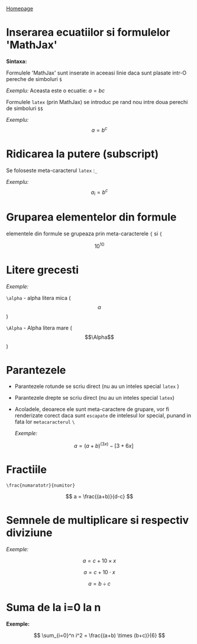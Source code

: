 <script id="MathJax-script" async src="https://cdn.jsdelivr.net/npm/mathjax@3/es5/tex-mml-chtml.js"></script>


[Homepage](index.md)


# Inserarea ecuatiilor si formulelor 'MathJax'

**Sintaxa:**

Formulele 'MathJax' sunt inserate in aceeasi linie daca sunt plasate intr-O pereche de simboluri `$`

*Exemplu:* Aceasta este o ecuatie: $a=bc$

Formulele `latex` (prin MathJax) se introduc pe rand nou intre doua perechi de simboluri `$$`

*Exemplu:* 
$$a=b^c$$

# Ridicarea la putere (subscript)

Se foloseste meta-caracterul `latex` :`_`

*Exemplu:*
$$a_i = b^c$$

# Gruparea elementelor din formule 

elementele din formule se grupeaza prin meta-caracterele `{` si `{`


$$ 10^{10} $$

# Litere grecesti

*Exemple:*

`\alpha` - alpha litera mica ($$\alpha$$)

`\Alpha` - Alpha litera mare ($$\Alpha$$)

# Parantezele 

- Parantezele rotunde se scriu direct (nu au un inteles special `latex` )
- Parantezele drepte se scriu direct (nu au un inteles special `latex`)
- Acoladele, deoarece ele sunt meta-caractere de grupare, vor fi renderizate corect daca sunt `escapate` de intelesul lor special, punand in fata lor `metacaracterul` `\`

  *Exemple:*

  $$ a = (a+b)^(3x)-[3+6x] $$

# Fractiile 

`\frac{numaratotr}{numitor}`

$$ a = \frac{(a+b)}{d-c} $$

# Semnele de multiplicare si respectiv diviziune 

*Exemple:*

$$ a = c + 10 \times x $$

$$ a = c + 10 \cdot x $$

$$ a = b \div c $$

# Suma de la i=0 la n

**Exemple:**

$$ \sum_{i=0}^n i^2 = \frac{(a+b) \times (b+c)}{6} $$



